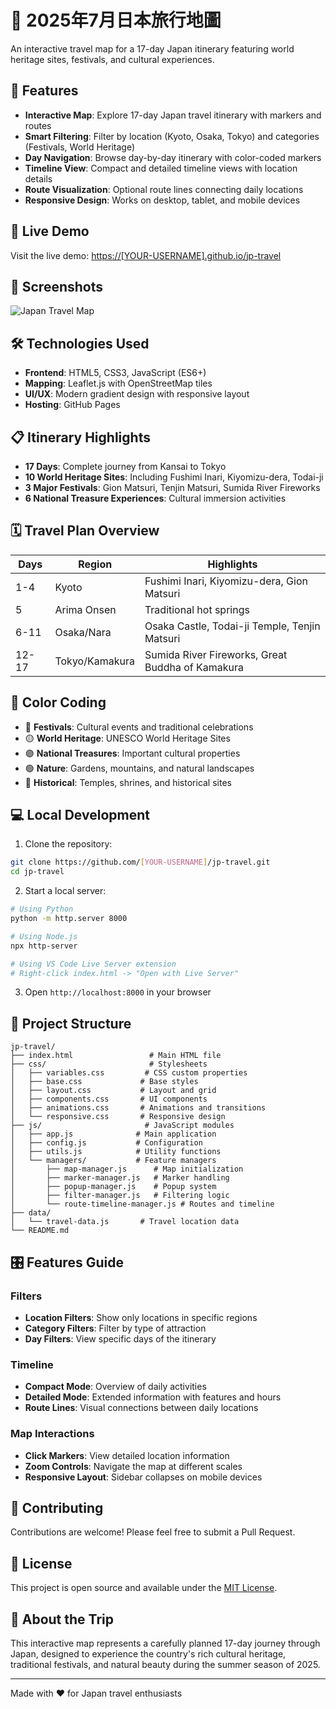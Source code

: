 # 🗾 2025年7月日本旅行地圖

An interactive travel map for a 17-day Japan itinerary featuring world heritage sites, festivals, and cultural experiences.

## 🎯 Features

- **Interactive Map**: Explore 17-day Japan travel itinerary with markers and routes
- **Smart Filtering**: Filter by location (Kyoto, Osaka, Tokyo) and categories (Festivals, World Heritage)
- **Day Navigation**: Browse day-by-day itinerary with color-coded markers
- **Timeline View**: Compact and detailed timeline views with location details
- **Route Visualization**: Optional route lines connecting daily locations
- **Responsive Design**: Works on desktop, tablet, and mobile devices

## 🚀 Live Demo

Visit the live demo: [https://[YOUR-USERNAME].github.io/jp-travel](https://[YOUR-USERNAME].github.io/jp-travel)

## 📱 Screenshots

![Japan Travel Map](https://via.placeholder.com/800x400/4ECDC4/FFFFFF?text=Japan+Travel+Map)

## 🛠️ Technologies Used

- **Frontend**: HTML5, CSS3, JavaScript (ES6+)
- **Mapping**: Leaflet.js with OpenStreetMap tiles
- **UI/UX**: Modern gradient design with responsive layout
- **Hosting**: GitHub Pages

## 📋 Itinerary Highlights

- **17 Days**: Complete journey from Kansai to Tokyo
- **10 World Heritage Sites**: Including Fushimi Inari, Kiyomizu-dera, Todai-ji
- **3 Major Festivals**: Gion Matsuri, Tenjin Matsuri, Sumida River Fireworks
- **6 National Treasure Experiences**: Cultural immersion activities

## 🗓️ Travel Plan Overview

| Days | Region | Highlights |
|------|---------|------------|
| 1-4 | Kyoto | Fushimi Inari, Kiyomizu-dera, Gion Matsuri |
| 5 | Arima Onsen | Traditional hot springs |
| 6-11 | Osaka/Nara | Osaka Castle, Todai-ji Temple, Tenjin Matsuri |
| 12-17 | Tokyo/Kamakura | Sumida River Fireworks, Great Buddha of Kamakura |

## 🎨 Color Coding

- 🔴 **Festivals**: Cultural events and traditional celebrations
- 🟡 **World Heritage**: UNESCO World Heritage Sites
- 🟣 **National Treasures**: Important cultural properties
- 🟢 **Nature**: Gardens, mountains, and natural landscapes
- 🔵 **Historical**: Temples, shrines, and historical sites

## 💻 Local Development

1. Clone the repository:
```bash
git clone https://github.com/[YOUR-USERNAME]/jp-travel.git
cd jp-travel
```

2. Start a local server:
```bash
# Using Python
python -m http.server 8000

# Using Node.js
npx http-server

# Using VS Code Live Server extension
# Right-click index.html -> "Open with Live Server"
```

3. Open `http://localhost:8000` in your browser

## 📁 Project Structure

```
jp-travel/
├── index.html                 # Main HTML file
├── css/                       # Stylesheets
│   ├── variables.css         # CSS custom properties
│   ├── base.css             # Base styles
│   ├── layout.css           # Layout and grid
│   ├── components.css       # UI components
│   ├── animations.css       # Animations and transitions
│   └── responsive.css       # Responsive design
├── js/                       # JavaScript modules
│   ├── app.js              # Main application
│   ├── config.js           # Configuration
│   ├── utils.js            # Utility functions
│   └── managers/           # Feature managers
│       ├── map-manager.js      # Map initialization
│       ├── marker-manager.js   # Marker handling
│       ├── popup-manager.js    # Popup system
│       ├── filter-manager.js   # Filtering logic
│       └── route-timeline-manager.js # Routes and timeline
├── data/
│   └── travel-data.js       # Travel location data
└── README.md
```

## 🎛️ Features Guide

### Filters
- **Location Filters**: Show only locations in specific regions
- **Category Filters**: Filter by type of attraction
- **Day Filters**: View specific days of the itinerary

### Timeline
- **Compact Mode**: Overview of daily activities
- **Detailed Mode**: Extended information with features and hours
- **Route Lines**: Visual connections between daily locations

### Map Interactions
- **Click Markers**: View detailed location information
- **Zoom Controls**: Navigate the map at different scales
- **Responsive Layout**: Sidebar collapses on mobile devices

## 🤝 Contributing

Contributions are welcome! Please feel free to submit a Pull Request.

## 📄 License

This project is open source and available under the [MIT License](LICENSE).

## 🎌 About the Trip

This interactive map represents a carefully planned 17-day journey through Japan, designed to experience the country's rich cultural heritage, traditional festivals, and natural beauty during the summer season of 2025.

---

Made with ❤️ for Japan travel enthusiasts